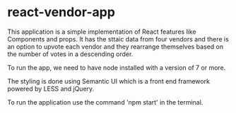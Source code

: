 # react-vendor-app

This application is a simple implementation of React features like Components and props. It has the sttaic data from four vendors and there
is an option to upvote each vendor and they rearrange themselves based on the number of votes in a descending order.

To run the app, we need to have node installed with a version of 7 or more.

The styling is done using Semantic UI which is a front end framework powered by LESS and jQuery.

To run the application use the command 'npm start' in the terminal.
